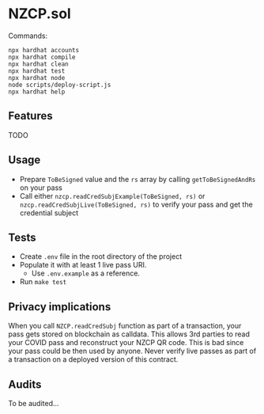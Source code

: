 # NZCP.sol

Commands:

```shell
npx hardhat accounts
npx hardhat compile
npx hardhat clean
npx hardhat test
npx hardhat node
node scripts/deploy-script.js
npx hardhat help
```

## Features
TODO

## Usage
- Prepare `ToBeSigned` value and the `rs` array by calling `getToBeSignedAndRs` on your pass
- Call either `nzcp.readCredSubjExample(ToBeSigned, rs)` or `nzcp.readCredSubjLive(ToBeSigned, rs)` to verify your pass and get the credential subject

## Tests
- Create `.env` file in the root directory of the project
- Populate it with at least 1 live pass URI. 
    - Use `.env.example` as a reference.
- Run `make test`

## Privacy implications
When you call `NZCP.readCredSubj` function as part of a transaction, your pass gets stored on blockchain as calldata. This allows 3rd parties to read your COVID pass and reconstruct your NZCP QR code. This is bad since your pass could be then used by anyone. Never verify live passes as part of a transaction on a deployed version of this contract.

## Audits
To be audited...